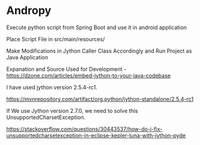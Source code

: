 # Andropy

Execute python script from Spring Boot and use it in android application

Place Script File in src/main/resources/

Make Modifications in Jython Caller Class Accordingly and Run Project as Java Application


Expanation and Source Used for Development  -  https://dzone.com/articles/embed-jython-to-your-java-codebase 

I have used jython version 2.5.4-rc1.

https://mvnrepository.com/artifact/org.python/jython-standalone/2.5.4-rc1




If We use Jython version 2.7.0, we need to solve this UnsupportedCharsetException.

https://stackoverflow.com/questions/30443537/how-do-i-fix-unsupportedcharsetexception-in-eclipse-kepler-luna-with-jython-pyde
